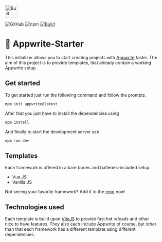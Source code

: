 <!-- 'Made with Appwrite' badge -->
<a href="https://appwrite.io/" target="_blank">
  <img style="height:40px;width:auto" src="https://appwrite.io/images-ee/press/badge-pink-button.svg" alt="Built with Appwrite">
</a>

![GitHub](https://img.shields.io/github/license/rdmchr/Appwrite-Starter?color=%230E7FBF)
![npm](https://img.shields.io/npm/v/create-appwrite?color=%230E7FBF)
[![Build](https://github.com/rdmchr/Appwrite-Starter/actions/workflows/build.yml/badge.svg?branch=master)](https://github.com/rdmchr/Appwrite-Starter/actions/workflows/build.yml)

# 🚀 Appwrite-Starter
This initializer allows you to start creating projects with [Appwrite](https://appwrite.io/) faster.
The aim of this project is to provide templates, that already contain a working Appwrite setup.

## Get started
To get started just run the following command and follow the prompts.
```bash
npm init appwrite@latest
```
After that you just have to install the dependencies using
````bash
npm install
````
And finally to start the development server use
````bash
npm run dev
````

## Templates
Each framework is offered in a bare bones and batteries-included setup.
- Vue.JS
- Vanilla JS

Not seeing your favorite framework? Add it to the [repo](https://github.com/rdmchr/Appwrite-Starter) now!

## Technologies used
Each template is build upon [ViteJS](https://vitejs.dev/) to provide fast hot reloads and other nice to have features.
They also each include Appwrite of course, but other than that each framework has a different template using different dependencies.